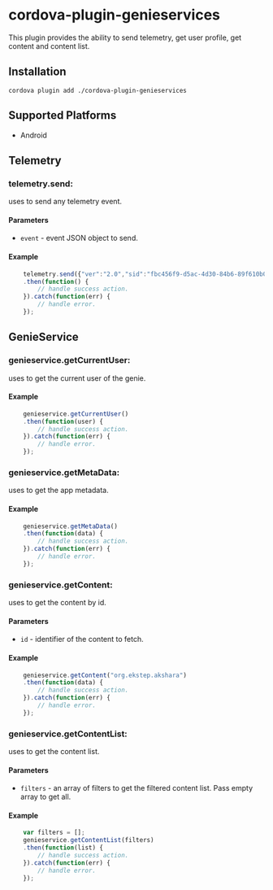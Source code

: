 

# cordova-plugin-genieservices


This plugin provides the ability to send telemetry, get user profile, get content and content list.



## Installation

    cordova plugin add ./cordova-plugin-genieservices

## Supported Platforms

- Android


## Telemetry

### telemetry.send:
uses to send any telemetry event.

#### Parameters
* `event` - event JSON object to send.

#### Example

```javascript
    telemetry.send({"ver":"2.0","sid":"fbc456f9-d5ac-4d30-84b6-89f610b07233","uid":"fbc456f9-d5ac-4d30-84b6-89f610b07233","did":"fbc456f9-d5ac-4d30-84b6-89f610b07233","edata":{"eks":{}},"eid":"OE_START","gdata":{"id":"numeracy_377","ver":"17"},"ets":1455334673210})
    .then(function() {
        // handle success action.
    }).catch(function(err) {
        // handle error.
    });
```

## GenieService

### genieservice.getCurrentUser:
 uses to get the current user of the genie.

#### Example

```javascript
    genieservice.getCurrentUser()
    .then(function(user) {
        // handle success action.
    }).catch(function(err) {
        // handle error.
    });
```

### genieservice.getMetaData: 
uses to get the app metadata.

#### Example

```javascript
    genieservice.getMetaData()
    .then(function(data) {
        // handle success action.
    }).catch(function(err) {
        // handle error.
    });
```

### genieservice.getContent: 
uses to get the content by id.

#### Parameters
* `id` - identifier of the content to fetch.

#### Example

```javascript
    genieservice.getContent("org.ekstep.akshara")
    .then(function(data) {
        // handle success action.
    }).catch(function(err) {
        // handle error.
    });
```

### genieservice.getContentList:
uses to get the content list.

#### Parameters
* `filters` - an array of filters to get the filtered content list. Pass empty array to get all.

#### Example

```javascript
    var filters = [];
    genieservice.getContentList(filters)
    .then(function(list) {
        // handle success action.
    }).catch(function(err) {
        // handle error.
    });
```
